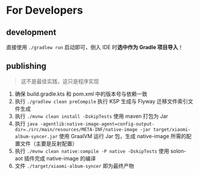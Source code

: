 # For Developers

## development

直接使用 `./gradlew run` 启动即可，倒入 IDE 时**选中作为 Gradle 项目导入**！

## publishing

> 这不是最佳实践，这只是程序实现

1. 确保 build.gradle.kts 和 pom.xml 中的版本号与依赖一致
2. 执行 `./gradlew clean preCompile` 执行 KSP 生成与 Flyway 迁移文件索引文件生成
3. 执行 `./mvnw clean install -DskipTests` 使用 maven 打包为 Jar
4. 执行 `java -agentlib:native-image-agent=config-output-dir=./src/main/resources/META-INF/native-image -jar target/xiaomi-album-syncer.jar` 使用 GraalVM 运行 Jar 包，生成 native-image 所需的配置文件（主要是反射配置）
5. 执行 `./mvnw clean native:compile -P native -DskipTests` 使用 solon-aot 插件完成 native-image 的编译
6. 文件 `./target/xiaomi-album-syncer` 即为最终产物